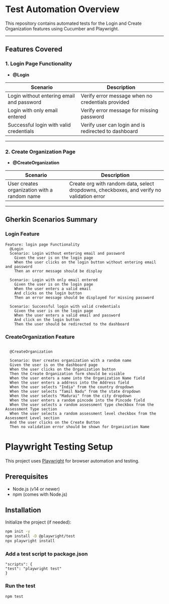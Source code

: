 # Test Automation Overview

This repository contains automated tests for the Login and Create Organization features using Cucumber and Playwright.

---

## Features Covered

### 1. Login Page Functionality

- **@Login**

| Scenario                                   | Description                                         |
|--------------------------------------------|-----------------------------------------------------|
| Login without entering email and password | Verify error message when no credentials provided   |
| Login with only email entered               | Verify error message for missing password           |
| Successful login with valid credentials     | Verify user can login and is redirected to dashboard|

---

### 2. Create Organization Page

- **@CreateOrganization**

| Scenario                                   | Description                                          |
|--------------------------------------------|------------------------------------------------------|
| User creates organization with a random name | Create org with random data, select dropdowns, checkboxes, and verify no validation error |

---

## Gherkin Scenarios Summary

### Login Feature

```gherkin
Feature: login page Functionality
  @Login
  Scenario: Login without entering email and password
    Given the user is on the login page
    When the user clicks on the login button without entering email and password
    Then an error message should be display

  Scenario: Login with only email entered
    Given the user is on the login page 
    When the user enters a valid email 
    And clicks on the login button
    Then an error message should be displayed for missing password

  Scenario: Successful login with valid credentials
    Given the user is on the login page 
    When the user enters a valid email and password
    And click on the login button
    Then the user should be redirected to the dashboard
```

### CreateOrganization Feature

```Feature: Navigate to Create Organization Page

  @CreateOrganization

  Scenario: User creates organization with a random name
  Given the user is on the dashboard page
  When the user clicks on the Organization button
  Then the Create Organization form should be visible
  When the user enters a name into the Organization Name field
  When the user enters a address into the Address field
  When the user selects "India" from the country dropdown
  When the user selects "Tamil Nadu" from the state dropdown
  When the user selects "Madurai" from the city dropdown
  When the user enters a random pincode into the Pincode field
  When the user selects a random assessment type checkbox from the Assessment Type section
  When the user selects a random assessment level checkbox from the Assessment Level section
  And the user clicks on the Create Button
  Then no validation error should be shown for Organization Name

  ```
# Playwright Testing Setup

This project uses [Playwright](https://playwright.dev/) for browser automation and testing.

## Prerequisites

- Node.js (v14 or newer)
- npm (comes with Node.js)

## Installation

Initialize the project (if needed):

```bash
npm init -y
npm install -D @playwright/test
npx playwright install
```
### Add a test script to package.json

    "scripts": {
    "test": "playwright test"
    }

### Run the test

    npm test
